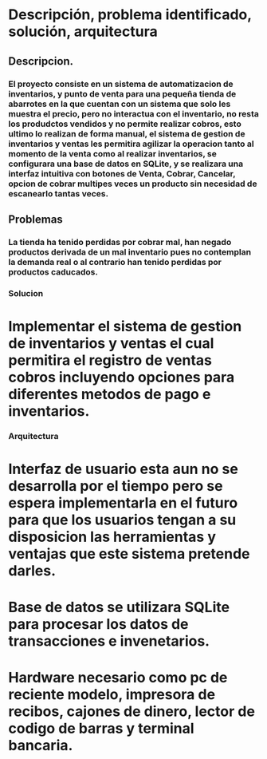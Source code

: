 # Descripción, problema identificado, solución, arquitectura

## Descripcion.

### El proyecto consiste en un sistema de automatizacion de inventarios, y punto de venta para una pequeña tienda de abarrotes en la que cuentan con un sistema que solo les muestra el precio, pero no interactua con el inventario, no resta los produdctos vendidos y no permite realizar cobros, esto ultimo lo realizan de forma manual, el sistema de gestion de inventarios y ventas les permitira agilizar la operacion tanto al momento de la venta como al realizar inventarios, se configurara una base de datos en SQLite, y se realizara una interfaz intuitiva con botones de Venta, Cobrar, Cancelar, opcion de cobrar multipes veces un producto sin necesidad de escanearlo tantas veces.

## Problemas

### La tienda ha tenido perdidas por cobrar mal, han negado productos derivada de un mal inventario pues no contemplan la demanda real o al contrario han tenido perdidas por productos caducados.

### Solucion

# Implementar el sistema de gestion de inventarios y ventas el cual permitira el registro de ventas cobros incluyendo opciones para diferentes metodos de pago e inventarios.

### Arquitectura

# Interfaz de usuario esta aun no se desarrolla por el tiempo pero se espera implementarla en el futuro para que los usuarios tengan a su disposicion las herramientas y ventajas que este sistema pretende darles.

# Base de datos se utilizara SQLite para procesar los datos de transacciones e invenetarios.

# Hardware necesario como pc de reciente modelo, impresora de recibos, cajones de dinero, lector de codigo de barras y terminal bancaria.



